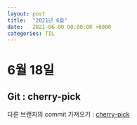 ```yaml
---
layout: post
title:  "2021년 6월"
date:   2021-06-00 00:00:00 +0000
categories: TIL
---
```

# 6월 18일
## Git : cherry-pick
다른 브랜치의 commit 가져오기 : [cherry-pick](https://backlog.com/git-tutorial/kr/stepup/stepup7_4.html)